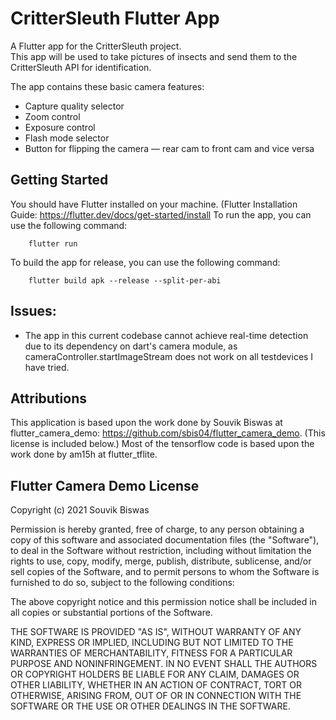 # CritterSleuth Flutter App
A Flutter app for the CritterSleuth project.  
This app will be used to take pictures of insects and send them to the CritterSleuth API for identification.

The app contains these basic camera features:

- Capture quality selector
- Zoom control
- Exposure control
- Flash mode selector
- Button for flipping the camera — rear cam to front cam and vice versa

## Getting Started
You should have Flutter installed on your machine. (Flutter Installation Guide: https://flutter.dev/docs/get-started/install
To run the app, you can use the following command:
```
    flutter run
```
To build the app for release, you can use the following command:
```
    flutter build apk --release --split-per-abi
```

## Issues:
- The app in this current codebase cannot achieve real-time detection due to its dependency on dart's camera module, as cameraController.startImageStream does not work on all testdevices I have tried.


## Attributions
This application is based upon the work done by Souvik Biswas at flutter_camera_demo: https://github.com/sbis04/flutter_camera_demo. (This license is included below.)
Most of the tensorflow code is based upon the work done by am15h at flutter_tflite.


## Flutter Camera Demo License
Copyright (c) 2021 Souvik Biswas

Permission is hereby granted, free of charge, to any person obtaining a copy
of this software and associated documentation files (the "Software"), to deal
in the Software without restriction, including without limitation the rights
to use, copy, modify, merge, publish, distribute, sublicense, and/or sell
copies of the Software, and to permit persons to whom the Software is
furnished to do so, subject to the following conditions:

The above copyright notice and this permission notice shall be included in all
copies or substantial portions of the Software.

THE SOFTWARE IS PROVIDED "AS IS", WITHOUT WARRANTY OF ANY KIND, EXPRESS OR
IMPLIED, INCLUDING BUT NOT LIMITED TO THE WARRANTIES OF MERCHANTABILITY,
FITNESS FOR A PARTICULAR PURPOSE AND NONINFRINGEMENT. IN NO EVENT SHALL THE
AUTHORS OR COPYRIGHT HOLDERS BE LIABLE FOR ANY CLAIM, DAMAGES OR OTHER
LIABILITY, WHETHER IN AN ACTION OF CONTRACT, TORT OR OTHERWISE, ARISING FROM,
OUT OF OR IN CONNECTION WITH THE SOFTWARE OR THE USE OR OTHER DEALINGS IN THE
SOFTWARE.
